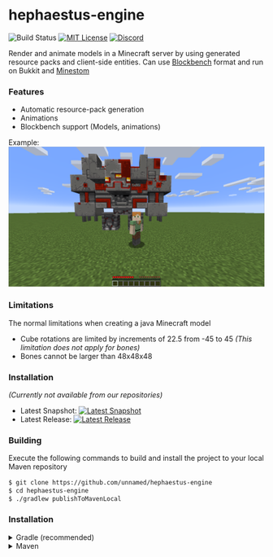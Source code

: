# hephaestus-engine
![Build Status](https://img.shields.io/github/workflow/status/unnamed/hephaestus-engine/build/main)
[![MIT License](https://img.shields.io/badge/license-MIT-blue)](license.txt)
[![Discord](https://img.shields.io/discord/683899335405994062)](https://discord.gg/xbba2fy)

Render and animate models in a Minecraft server by using generated resource packs and client-side entities.
Can use [Blockbench](https://blockbench.net) format and run on Bukkit and [Minestom](https://minestom.net)

### Features
- Automatic resource-pack generation
- Animations
- Blockbench support (Models, animations)

Example:
![asd](.github/redstone-monstrosity.png)

### Limitations
The normal limitations when creating a java Minecraft model
- Cube rotations are limited by increments of 22.5 from -45 to 45 *(This limitation does not apply for bones)*
- Bones cannot be larger than 48x48x48

### Installation
*(Currently not available from our repositories)*
- Latest Snapshot: [![Latest Snapshot](https://img.shields.io/nexus/s/team.unnamed.hephaestus/hephaestus-api.svg?server=https%3A%2F%2Frepo.unnamed.team)](https://repo.unnamed.team/repository/unnamed-snapshots)
- Latest Release: [![Latest Release](https://img.shields.io/nexus/r/team.unnamed.hephaestus/hephaestus-api.svg?server=https%3A%2F%2Frepo.unnamed.team)](https://repo.unnamed.team/repository/unnamed-snapshots)

### Building
Execute the following commands to build and install the project to your
local Maven repository
```shell
$ git clone https://github.com/unnamed/hephaestus-engine
$ cd hephaestus-engine
$ ./gradlew publishToMavenLocal
```

### Installation
<details>
<summary>Gradle (recommended)</summary>

Add our repository to your `repositories` section
```groovy
repositories {
    maven { url 'https://repo.unnamed.team/repository/unnamed-public/' }
}
```

Add dependency to your `dependencies` section
```groovy
dependencies {
    implementation 'team.unnamed:hephaestus-api:VERSION'
}
```
</details>

<details>
<summary>Maven</summary>

Add our repository to your  `<repositories>`  tag (`pom.xml`)
```XML
<repository>
  <id>unnamed-public</id>
  <url>https://repo.unnamed.team/repository/unnamed-public/</url>
</repository>
```
Add dependency to your  `<dependencies>`  tag (`pom.xml`)
```XML
<dependency>
  <groupId>team.unnamed</groupId>
  <artifactId>hephaestus-api</artifactId>
  <version>VERSION</version>
</dependency>
```
</details>